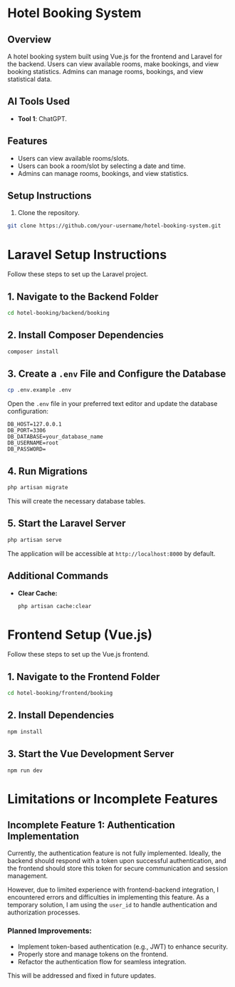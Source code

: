 # Hotel Booking System

## Overview
A hotel booking system built using Vue.js for the frontend and Laravel for the backend. Users can view available rooms, make bookings, and view booking statistics. Admins can manage rooms, bookings, and view statistical data.

## AI Tools Used
- **Tool 1**: ChatGPT.

## Features
- Users can view available rooms/slots.
- Users can book a room/slot by selecting a date and time.
- Admins can manage rooms, bookings, and view statistics.
  
## Setup Instructions

1. Clone the repository.

```bash
git clone https://github.com/your-username/hotel-booking-system.git
```

# Laravel Setup Instructions

Follow these steps to set up the Laravel project.

## 1. Navigate to the Backend Folder

```bash
cd hotel-booking/backend/booking
```

## 2. Install Composer Dependencies

```bash
composer install
```

## 3. Create a `.env` File and Configure the Database

```bash
cp .env.example .env
```

Open the `.env` file in your preferred text editor and update the database configuration:

```env
DB_HOST=127.0.0.1
DB_PORT=3306
DB_DATABASE=your_database_name
DB_USERNAME=root
DB_PASSWORD=
```

## 4. Run Migrations

```bash
php artisan migrate
```

This will create the necessary database tables.

## 5. Start the Laravel Server

```bash
php artisan serve
```

The application will be accessible at `http://localhost:8000` by default.

## Additional Commands

- **Clear Cache:**
  ```bash
  php artisan cache:clear
  ```



  
# Frontend Setup (Vue.js)

Follow these steps to set up the Vue.js frontend.

## 1. Navigate to the Frontend Folder

```bash
cd hotel-booking/frontend/booking
```

## 2. Install Dependencies

```bash
npm install
```

## 3. Start the Vue Development Server

```bash
npm run dev
```

# Limitations or Incomplete Features

## Incomplete Feature 1: Authentication Implementation

Currently, the authentication feature is not fully implemented. Ideally, the backend should respond with a token upon successful authentication, and the frontend should store this token for secure communication and session management.

However, due to limited experience with frontend-backend integration, I encountered errors and difficulties in implementing this feature. As a temporary solution, I am using the `user_id` to handle authentication and authorization processes.

### Planned Improvements:
- Implement token-based authentication (e.g., JWT) to enhance security.
- Properly store and manage tokens on the frontend.
- Refactor the authentication flow for seamless integration.

This will be addressed and fixed in future updates.





   



